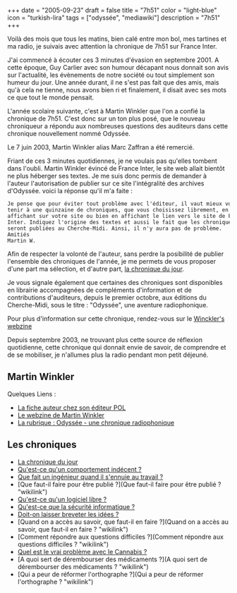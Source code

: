 +++
date = "2005-09-23"
draft = false
title = "7h51"
color = "light-blue"
icon = "turkish-lira"
tags = ["odyssée", "mediawiki"]
description = "7h51"
+++

Voilà des mois que tous les matins, bien calé entre mon bol, mes
tartines et ma radio, je suivais avec attention la chronique de 7h51 sur
France Inter.

J'ai commencé à écouter ces 3 minutes d'évasion en septembre 2001. A
cette époque, Guy Carlier avec son humour décapant nous donnait son avis
sur l'actualité, les évènements de notre société ou tout simplement son
humeur du jour. Une année durant, il ne s'est pas fait que des amis,
mais qu'à cela ne tienne, nous avons bien ri et finalement, il disait
avec ses mots ce que tout le monde pensait.

L'année scolaire suivante, c'est à Martin Winkler que l'on a confié la
chronique de 7h51. C'est donc sur un ton plus posé, que le nouveau
chroniqueur a répondu aux nombreuses questions des auditeurs dans cette
chronique nouvellement nommé Odyssée.

Le 7 juin 2003, Martin Winkler alias Marc Zaffran a été remercié.

Friant de ces 3 minutes quotidiennes, je ne voulais pas qu'elles tombent
dans l'oubli. Martin Winkler évincé de France Inter, le site web allait
bientôt ne plus héberger ses textes. Je me suis donc permis de demander
à l'auteur l'autorisation de publier sur ce site l'intégralité des
archives d'Odyssée. voici la réponse qu'il m'a faite :

    Je pense que pour éviter tout problème avec l'éditeur, il vaut mieux vous en
    tenir à une quinzaine de chroniques, que vous choisissez librement, en les
    affichant sur votre site ou bien en affichant le lien vers le site de France
    Inter. Indiquez l'origine des textes et aussi le fait que les chroniques 
    seront publiées au Cherche-Midi. Ainsi, il n'y aura pas de problème.
    Amitiés
    Martin W.

Afin de respecter la volonté de l'auteur, sans perdre la posibilité de
publier l'ensemble des chroniques de l'année, je me permets de vous
proposer d'une part ma sélection, et d'autre part, [la chronique du
jour](http://tcweb.org/~tom/7h51/chroniqueDuJour.php).

Je vous signale également que certaines des chroniques sont disponibles
en librairie accompagnées de compléments d'information et de
contributions d'auditeurs, depuis le premier octobre, aux éditions du
Cherche-Midi, sous le titre : "Odyssée", une aventure radiophonique.

Pour plus d'information sur cette chronique, rendez-vous sur le
[Winckler's
webzine](http://martinwinckler.com/rubrique.php3?id_rubrique=29)

Depuis septembre 2003, ne trouvant plus cette source de réflexion
quotidienne, cette chronique qui donnait envie de savoir, de comprendre
et de se mobiliser, je n'allumes plus la radio pendant mon petit
déjeuné.

Martin Winkler
--------------

Quelques Liens :

-   [La fiche auteur chez son éditeur
    POL](http://www.pol-editeur.fr/catalogue/ficheauteur.asp?num=200)
-   [Le webzine de Martin Winkler](http://martinwinckler.com/)
-   [La rubrique : Odyssée - une chronique
    radiophonique](http://martinwinckler.com/rubrique.php3?id_rubrique=9)

Les chroniques
--------------

-   [La chronique du
    jour](http://tcweb.org/~tom/7h51/chroniqueDuJour.php)
-   [Qu'est-ce qu'un comportement indécent
    ?](/wiki/qu-est-ce-qu-un-comportement-indecent)
-   [Que fait un ingénieur quand il s'ennuie au travail
    ?](/wiki/que-fait-un-ingenieur-quand-il-s-ennuie-au-travail)
-   [Que faut-il faire pour être publié
    ?](Que faut-il faire pour être publié ? "wikilink")
-   [Qu'est-ce qu'un logiciel libre
    ?](/wiki/qu-est-ce-qu-un-logiciel-libre)
-   [Qu'est-ce que la sécurité informatique
    ?](/wiki/qu-est-ce-que-la-securite-informatique)
-   [Doit-on laisser breveter les idées
    ?](/wiki/doit-on-laisser-breveter-les-idees)
-   [Quand on a accès au savoir, que faut-il en faire
    ?](Quand on a accès au savoir, que faut-il en faire ? "wikilink")
-   [Comment répondre aux questions difficiles
    ?](Comment répondre aux questions difficiles ? "wikilink")
-   [Quel est le vrai problème avec le Cannabis
    ?](/wiki/quel-est-le-vrai-probleme-avec-le-cannabis)
-   [A quoi sert de dérembourser des médicaments
    ?](A quoi sert de dérembourser des médicaments ? "wikilink")
-   [Qui a peur de réformer l'orthographe
    ?](Qui a peur de réformer l'orthographe ? "wikilink")

